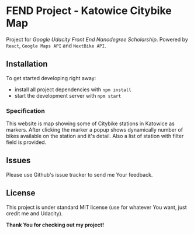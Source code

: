 # FEND Project - Katowice Citybike Map

Project for _Google Udacity Front End Nanodegree Scholarship_. Powered by `React`, `Google Maps API` and `NextBike API`.

## Installation

To get started developing right away:

* install all project dependencies with `npm install`
* start the development server with `npm start`

### Specification

This website is map showing some of Citybike stations in Katowice as markers. After clicking the marker a popup shows dynamically number of bikes available on the station and it's detail. Also a list of station with filter field is provided. 

## Issues

Please use Github's issue tracker to send me Your feedback.

## License

This project is under standard MIT license (use for whatever You want, just credit me and Udacity).

**Thank You for checking out my project!**
